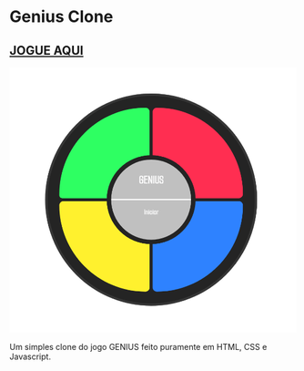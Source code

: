 
# Genius Clone

## [JOGUE AQUI]()

![Tela](/src/images/screen.png)

Um simples clone do jogo GENIUS feito puramente em HTML, CSS e Javascript.